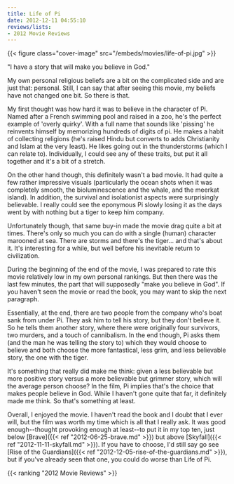 ```yaml
---
title: Life of Pi
date: 2012-12-11 04:55:10
reviews/lists:
- 2012 Movie Reviews
---
```

{{< figure class="cover-image" src="/embeds/movies/life-of-pi.jpg" >}}

 "I have a story that will make you believe in God."

<!--more-->

My own personal religious beliefs are a bit on the complicated side and are just that: personal. Still, I can say that after seeing this movie, my beliefs have not changed one bit. So there is that.

My first thought was how hard it was to believe in the character of Pi. Named after a French swimming pool and raised in a zoo, he's the perfect example of 'overly quirky'. With a full name that sounds like 'pissing' he reinvents himself by memorizing hundreds of digits of pi. He makes a habit of collecting religions (he's raised Hindu but converts to adds Christianity and Islam at the very least). He likes going out in the thunderstorms (which I can relate to). Individually, I could see any of these traits, but put it all together and it's a bit of a stretch.

On the other hand though, this definitely wasn't a bad movie. It had quite a few rather impressive visuals (particularly the ocean shots when it was completely smooth, the bioluminescence and the whale, and the meerkat island). In addition, the survival and isolationist aspects were surprisingly believable. I really could see the eponymous Pi slowly losing it as the days went by with nothing but a tiger to keep him company.

Unfortunately though, that same buy-in made the movie drag quite a bit at times. There's only so much you can do with a single (human) character marooned at sea. There are storms and there's the tiger... and that's about it. It's interesting for a while, but well before his inevitable return to civilization.

During the beginning of the end of the movie, I was prepared to rate this movie relatively low in my own personal rankings. But then there was the last few minutes, the part that will supposedly "make you believe in God". If you haven't seen the movie or read the book, you may want to skip the next paragraph.

Essentially, at the end, there are two people from the company who's boat sank from under Pi. They ask him to tell his story, but they don't believe it. So he tells them another story, where there were originally four survivors, two murders, and a touch of cannibalism. In the end though, Pi asks them (and the man he was telling the story to) which they would choose to believe and both choose the more fantastical, less grim, and less believable story, the one with the tiger.

It's something that really did make me think: given a less believable but more positive story versus a more believable but grimmer story, which will the average person choose? In the film, Pi implies that's the choice that makes people believe in God. While I haven't gone quite that far, it definitely made me think. So that's something at least.

Overall, I enjoyed the movie. I haven't read the book and I doubt that I ever will, but the film was worth my time which is all that I really ask. It was good enough--thought provoking enough at least--to put it in my top ten, just below [Brave]({{< ref "2012-06-25-brave.md" >}}) but above [Skyfall]({{< ref "2012-11-11-skyfall.md" >}}). If you have to choose, I'd still say go see [Rise of the Guardians]({{< ref "2012-12-05-rise-of-the-guardians.md" >}}), but if you've already seen that one, you could do worse than Life of Pi.

{{< ranking "2012 Movie Reviews" >}}